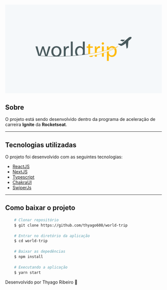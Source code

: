 <img src="public/images/capa.svg" alt="world-trip"/>

## Sobre

O projeto está sendo desenvolvido dentro da programa de aceleração de carreira **Ignite** da **Rocketseat**. 

---

## Tecnologias utilizadas

O projeto foi desenvolvido com as seguintes tecnologias:

- [ReactJS](https://pt-br.reactjs.org/)
- [NextJS](https://nextjs.org/)
- [Typescript](https://www.typescriptlang.org/)
- [ChakraUI](https://chakra-ui.com/)
- [SwiperJs](https://swiperjs.com/)


---

## Como baixar o projeto

```bash
    # Clonar repositório
    $ git clone https://github.com/thyago608/world-trip

    # Entrar no diretório da aplicação
    $ cd world-trip

    # Baixar as depedências
    $ npm install

    # Executando a aplicação
    $ yarn start
```


Desenvolvido por Thyago Ribeiro 👋
